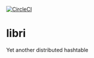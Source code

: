 [![CircleCI](https://circleci.com/gh/drausin/libri/tree/develop.svg?style=shield)](https://circleci.com/gh/drausin/libri/tree/bugfix-circleci)

# libri
Yet another distributed hashtable
